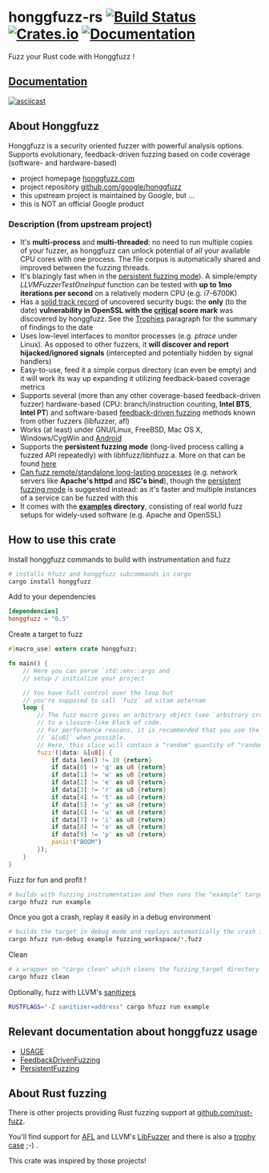 # honggfuzz-rs [![Build Status][travis-img]][travis] [![Crates.io][crates-img]][crates] [![Documentation][docs-img]][docs]

[travis-img]:   https://travis-ci.org/PaulGrandperrin/honggfuzz-rs.svg?branch=master
[travis]:       https://travis-ci.org/PaulGrandperrin/honggfuzz-rs
[crates-img]:   https://img.shields.io/crates/v/honggfuzz.svg
[crates]:       https://crates.io/crates/honggfuzz
[docs-img]:     https://docs.rs/honggfuzz/badge.svg
[docs]:         https://docs.rs/honggfuzz

Fuzz your Rust code with Honggfuzz ! 

## [Documentation](https://docs.rs/honggfuzz)

[![asciicast](https://asciinema.org/a/162128.png)](https://asciinema.org/a/162128)

## About Honggfuzz

Honggfuzz is a security oriented fuzzer with powerful analysis options. Supports evolutionary, feedback-driven fuzzing based on code coverage (software- and hardware-based)

* project homepage [honggfuzz.com](http://honggfuzz.com/)
* project repository [github.com/google/honggfuzz](https://github.com/google/honggfuzz)
* this upstream project is maintained by Google, but ...
* this is NOT an official Google product

### Description (from upstream project)
* It's __multi-process__ and __multi-threaded__: no need to run multiple copies of your fuzzer, as honggfuzz can unlock potential of all your available CPU cores with one process. The file corpus is automatically shared and improved between the fuzzing threads.
* It's blazingly fast when in the [persistent fuzzing mode](https://github.com/google/honggfuzz/blob/master/docs/PersistentFuzzing.md)). A simple/empty _LLVMFuzzerTestOneInput_ function can be tested with __up to 1mo iterations per second__ on a relatively modern CPU (e.g. i7-6700K)
* Has a [solid track record](#trophies) of uncovered security bugs: the __only__ (to the date) __vulnerability in OpenSSL with the [critical](https://www.openssl.org/news/secadv/20160926.txt) score mark__ was discovered by honggfuzz. See the [Trophies](#trophies) paragraph for the summary of findings to the date
* Uses low-level interfaces to monitor processes (e.g. _ptrace_ under Linux). As opposed to other fuzzers, it __will discover and report hijacked/ignored signals__ (intercepted and potentially hidden by signal handlers)
* Easy-to-use, feed it a simple corpus directory (can even be empty) and it will work its way up expanding it utilizing feedback-based coverage metrics
* Supports several (more than any other coverage-based feedback-driven fuzzer) hardware-based (CPU: branch/instruction counting, __Intel BTS__, __Intel PT__) and software-based [feedback-driven fuzzing](https://github.com/google/honggfuzz/blob/master/docs/FeedbackDrivenFuzzing.md) methods known from other fuzzers (libfuzzer, afl)
* Works (at least) under GNU/Linux, FreeBSD, Mac OS X, Windows/CygWin and [Android](https://github.com/google/honggfuzz/blob/master/docs/Android.md)
* Supports the __persistent fuzzing mode__ (long-lived process calling a fuzzed API repeatedly) with libhfuzz/libhfuzz.a. More on that can be found [here](https://github.com/google/honggfuzz/blob/master/docs/PersistentFuzzing.md)
* [Can fuzz remote/standalone long-lasting processes](https://github.com/google/honggfuzz/blob/master/docs/AttachingToPid.md) (e.g. network servers like __Apache's httpd__ and __ISC's bind__), though the [persistent fuzzing mode](https://github.com/google/honggfuzz/blob/master/docs/PersistentFuzzing.md) is suggested instead: as it's faster and multiple instances of a service can be fuzzed with this
* It comes with the __[examples](https://github.com/google/honggfuzz/tree/master/examples) directory__, consisting of real world fuzz setups for widely-used software (e.g. Apache and OpenSSL)

## How to use this crate

Install honggfuzz commands to build with instrumentation and fuzz

```sh
# installs hfuzz and honggfuzz subcommands in cargo
cargo install honggfuzz
```

Add to your dependencies

```toml
[dependencies]
honggfuzz = "0.5"
```

Create a target to fuzz

```rust
#[macro_use] extern crate honggfuzz;

fn main() {
    // Here you can parse `std::env::args and 
    // setup / initialize your project

    // You have full control over the loop but
    // you're supposed to call `fuzz` ad vitam aeternam
    loop {
        // The fuzz macro gives an arbitrary object (see `arbitrary crate`)
        // to a closure-like block of code.
        // For performance reasons, it is recommended that you use the native type
        // `&[u8]` when possible.
        // Here, this slice will contain a "random" quantity of "random" data.
        fuzz!(|data: &[u8]| {
            if data.len() != 10 {return}
            if data[0] != 'q' as u8 {return}
            if data[1] != 'w' as u8 {return}
            if data[2] != 'e' as u8 {return}
            if data[3] != 'r' as u8 {return}
            if data[4] != 't' as u8 {return}
            if data[5] != 'y' as u8 {return}
            if data[6] != 'u' as u8 {return}
            if data[7] != 'i' as u8 {return}
            if data[8] != 'o' as u8 {return}
            if data[9] != 'p' as u8 {return}
            panic!("BOOM")
        });
    }
}

```

Fuzz for fun and profit !

```sh
# builds with fuzzing instrumentation and then runs the "example" target
cargo hfuzz run example
```

Once you got a crash, replay it easily in a debug environment

```sh
# builds the target in debug mode and replays automatically the crash in gdb
cargo hfuzz run-debug example fuzzing_workspace/*.fuzz
```

Clean

```sh
# a wrapper on "cargo clean" which cleans the fuzzing_target directory
cargo hfuzz clean 
```

Optionally, fuzz with LLVM's [sanitizers](https://github.com/japaric/rust-san)

```sh
RUSTFLAGS="-Z sanitizer=address" cargo hfuzz run example
```

## Relevant documentation about honggfuzz usage
* [USAGE](https://github.com/google/honggfuzz/blob/master/docs/USAGE.md)
* [FeedbackDrivenFuzzing](https://github.com/google/honggfuzz/blob/master/docs/FeedbackDrivenFuzzing.md)
* [PersistentFuzzing](https://github.com/google/honggfuzz/blob/master/docs/PersistentFuzzing.md)

## About Rust fuzzing
 
There is other projects providing Rust fuzzing support at [github.com/rust-fuzz](https://github.com/rust-fuzz). 
 
You'll find support for [AFL](https://github.com/rust-fuzz/afl.rs) and LLVM's [LibFuzzer](https://github.com/rust-fuzz/cargo-fuzz) and there is also a [trophy case](https://github.com/rust-fuzz/trophy-case) ;-) .

This crate was inspired by those projects!
